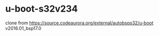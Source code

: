 # u-boot-s32v234
clone from https://source.codeaurora.org/external/autobsps32/u-boot v2016.01_bsp17.0

